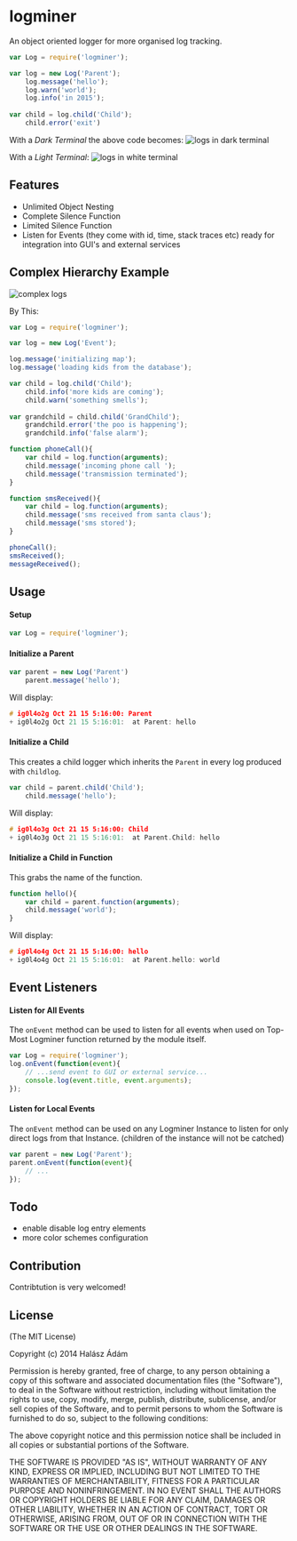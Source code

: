 # logminer
An object oriented logger for more organised log tracking.

```js
var Log = require('logminer');

var log = new Log('Parent');
    log.message('hello');
    log.warn('world');
    log.info('in 2015');
    
var child = log.child('Child');
	child.error('exit')
```
With a *Dark Terminal* the above code becomes:
![logs in dark terminal](http://i.imgur.com/Rp1Hm9W.png)

With a *Light Terminal*:
![logs in white terminal](http://i.imgur.com/3V4AJvi.png)

## Features
- Unlimited Object Nesting
- Complete Silence Function
- Limited Silence Function
- Listen for Events (they come with id, time, stack traces etc) ready for integration into GUI's and external services

## Complex Hierarchy Example

![complex logs](http://i.imgur.com/Gdzw7PZ.png)

By This:
```js
var Log = require('logminer');

var log = new Log('Event');

log.message('initializing map');
log.message('loading kids from the database');

var child = log.child('Child');
    child.info('more kids are coming');
    child.warn('something smells');
    
var grandchild = child.child('GrandChild');
    grandchild.error('the poo is happening');
    grandchild.info('false alarm');

function phoneCall(){
    var child = log.function(arguments);
    child.message('incoming phone call ');
    child.message('transmission terminated');
}

function smsReceived(){
    var child = log.function(arguments);
    child.message('sms received from santa claus');
    child.message('sms stored');
}

phoneCall();
smsReceived();
messageReceived();
``` 

## Usage

#### Setup
```js
var Log = require('logminer');
```

#### **Initialize a Parent**
```js
var parent = new Log('Parent')
	parent.message('hello');
```
Will display:
```c
# ig0l4o2g Oct 21 15 5:16:00: Parent 
+ ig0l4o2g Oct 21 15 5:16:01:  at Parent: hello
```

#### **Initialize a Child**
This creates a child logger which inherits the `Parent` in every log produced with `childlog`.
```js
var child = parent.child('Child');
	child.message('hello');
```
Will display:
```c
# ig0l4o3g Oct 21 15 5:16:00: Child 
+ ig0l4o3g Oct 21 15 5:16:01:  at Parent.Child: hello
```

#### **Initialize a Child in Function**
This grabs the name of the function.
```js
function hello(){
	var child = parent.function(arguments);
	child.message('world');
}
```
Will display:
```c
# ig0l4o4g Oct 21 15 5:16:00: hello 
+ ig0l4o4g Oct 21 15 5:16:01:  at Parent.hello: world
```

## **Event Listeners**

#### **Listen for All Events**
The `onEvent` method can be used to listen for all events when used on Top-Most Logminer function returned by the module itself. 
```js
var Log = require('logminer');
log.onEvent(function(event){
	// ...send event to GUI or external service...
	console.log(event.title, event.arguments);
});
```

#### **Listen for Local Events**
The `onEvent` method can be used on any Logminer Instance to listen for only direct logs from that Instance. (children of the instance will not be catched)
```js
var parent = new Log('Parent');
parent.onEvent(function(event){
	// ...
});
```

## Todo
- enable disable log entry elements
- more color schemes configuration

## Contribution

Contribtution is very welcomed!

## License

(The MIT License)

Copyright (c) 2014 Halász Ádám

Permission is hereby granted, free of charge, to any person obtaining a copy of this software and associated documentation files (the "Software"), to deal in the Software without restriction, including without limitation the rights to use, copy, modify, merge, publish, distribute, sublicense, and/or sell copies of the Software, and to permit persons to whom the Software is furnished to do so, subject to the following conditions:

The above copyright notice and this permission notice shall be included in all copies or substantial portions of the Software.

THE SOFTWARE IS PROVIDED "AS IS", WITHOUT WARRANTY OF ANY KIND, EXPRESS OR IMPLIED, INCLUDING BUT NOT LIMITED TO THE WARRANTIES OF MERCHANTABILITY, FITNESS FOR A PARTICULAR PURPOSE AND NONINFRINGEMENT. IN NO EVENT SHALL THE AUTHORS OR COPYRIGHT HOLDERS BE LIABLE FOR ANY CLAIM, DAMAGES OR OTHER LIABILITY, WHETHER IN AN ACTION OF CONTRACT, TORT OR OTHERWISE, ARISING FROM, OUT OF OR IN CONNECTION WITH THE SOFTWARE OR THE USE OR OTHER DEALINGS IN THE SOFTWARE.